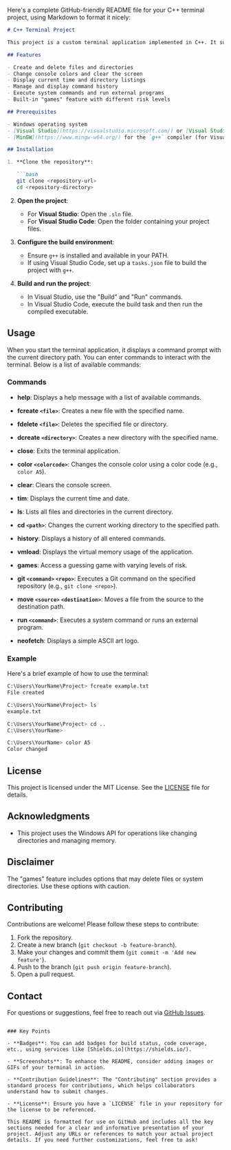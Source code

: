 Here's a complete GitHub-friendly README file for your C++ terminal project, using Markdown to format it nicely:

```markdown
# C++ Terminal Project

This project is a custom terminal application implemented in C++. It supports various commands for interacting with the filesystem and performing other operations. The terminal is designed to run on Windows and can be built using Visual Studio or Visual Studio Code with the `g++` compiler.

## Features

- Create and delete files and directories
- Change console colors and clear the screen
- Display current time and directory listings
- Manage and display command history
- Execute system commands and run external programs
- Built-in "games" feature with different risk levels

## Prerequisites

- Windows operating system
- [Visual Studio](https://visualstudio.microsoft.com/) or [Visual Studio Code](https://code.visualstudio.com/)
- [MinGW](https://www.mingw-w64.org/) for the `g++` compiler (for Visual Studio Code)

## Installation

1. **Clone the repository**:

   ```bash
   git clone <repository-url>
   cd <repository-directory>
   ```

2. **Open the project**:

   - For **Visual Studio**: Open the `.sln` file.
   - For **Visual Studio Code**: Open the folder containing your project files.

3. **Configure the build environment**:

   - Ensure `g++` is installed and available in your PATH.
   - If using Visual Studio Code, set up a `tasks.json` file to build the project with `g++`.

4. **Build and run the project**:

   - In Visual Studio, use the "Build" and "Run" commands.
   - In Visual Studio Code, execute the build task and then run the compiled executable.

## Usage

When you start the terminal application, it displays a command prompt with the current directory path. You can enter commands to interact with the terminal. Below is a list of available commands:

### Commands

- **help**: Displays a help message with a list of available commands.

- **fcreate `<file>`**: Creates a new file with the specified name.

- **fdelete `<file>`**: Deletes the specified file or directory.

- **dcreate `<directory>`**: Creates a new directory with the specified name.

- **close**: Exits the terminal application.

- **color `<colorcode>`**: Changes the console color using a color code (e.g., `color A5`).

- **clear**: Clears the console screen.

- **tim**: Displays the current time and date.

- **ls**: Lists all files and directories in the current directory.

- **cd `<path>`**: Changes the current working directory to the specified path.

- **history**: Displays a history of all entered commands.

- **vmload**: Displays the virtual memory usage of the application.

- **games**: Access a guessing game with varying levels of risk.

- **git `<command>` `<repo>`**: Executes a Git command on the specified repository (e.g., `git clone <repo>`).

- **move `<source>` `<destination>`**: Moves a file from the source to the destination path.

- **run `<command>`**: Executes a system command or runs an external program.

- **neofetch**: Displays a simple ASCII art logo.

### Example

Here's a brief example of how to use the terminal:

```bash
C:\Users\YourName\Project> fcreate example.txt
File created

C:\Users\YourName\Project> ls
example.txt

C:\Users\YourName\Project> cd ..
C:\Users\YourName>

C:\Users\YourName> color A5
Color changed
```

## License

This project is licensed under the MIT License. See the [LICENSE](LICENSE) file for details.

## Acknowledgments

- This project uses the Windows API for operations like changing directories and managing memory.

## Disclaimer

The "games" feature includes options that may delete files or system directories. Use these options with caution.

## Contributing

Contributions are welcome! Please follow these steps to contribute:

1. Fork the repository.
2. Create a new branch (`git checkout -b feature-branch`).
3. Make your changes and commit them (`git commit -m 'Add new feature'`).
4. Push to the branch (`git push origin feature-branch`).
5. Open a pull request.

## Contact

For questions or suggestions, feel free to reach out via [GitHub Issues](https://github.com/kaskil12/TerminalStudio/issues).

```

### Key Points

- **Badges**: You can add badges for build status, code coverage, etc., using services like [Shields.io](https://shields.io/).
  
- **Screenshots**: To enhance the README, consider adding images or GIFs of your terminal in action.

- **Contribution Guidelines**: The "Contributing" section provides a standard process for contributions, which helps collaborators understand how to submit changes.

- **License**: Ensure you have a `LICENSE` file in your repository for the license to be referenced.

This README is formatted for use on GitHub and includes all the key sections needed for a clear and informative presentation of your project. Adjust any URLs or references to match your actual project details. If you need further customizations, feel free to ask!
